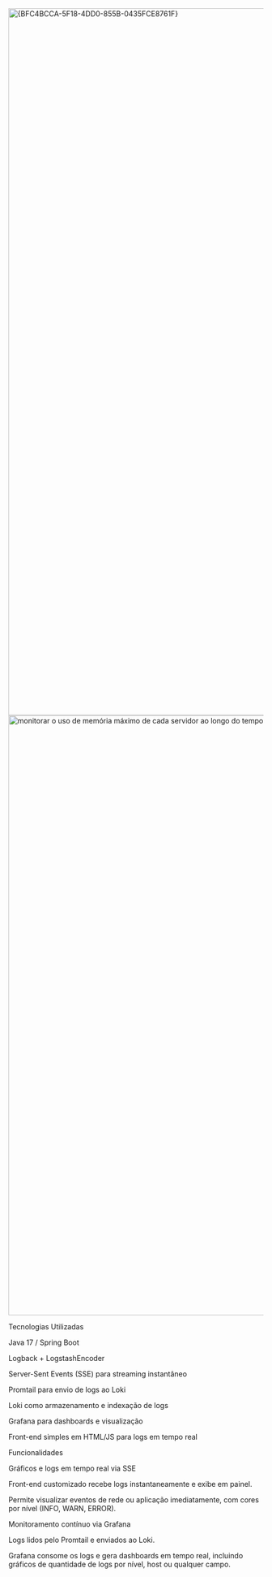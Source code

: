 <img width="2559" height="1393" alt="{BFC4BCCA-5F18-4DD0-855B-0435FCE8761F}" src="https://github.com/user-attachments/assets/1029a5a5-6889-4d18-97ae-382eafa4a48b" />
<img width="2557" height="1182" alt="monitorar o uso de memória máximo de cada servidor ao longo do tempo" src="https://github.com/user-attachments/assets/ba1dfbb2-eec4-4a38-9fce-8e5d323181ca" />

Tecnologias Utilizadas

Java 17 / Spring Boot

Logback + LogstashEncoder

Server-Sent Events (SSE) para streaming instantâneo

Promtail para envio de logs ao Loki

Loki como armazenamento e indexação de logs

Grafana para dashboards e visualização

Front-end simples em HTML/JS para logs em tempo real


Funcionalidades

Gráficos e logs em tempo real via SSE

Front-end customizado recebe logs instantaneamente e exibe em painel.

Permite visualizar eventos de rede ou aplicação imediatamente, com cores por nível (INFO, WARN, ERROR).

Monitoramento contínuo via Grafana

Logs lidos pelo Promtail e enviados ao Loki.

Grafana consome os logs e gera dashboards em tempo real, incluindo gráficos de quantidade de logs por nível, host ou qualquer campo.
